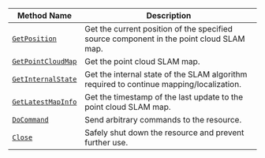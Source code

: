 <!-- prettier-ignore -->
| Method Name | Description |
| ------------| ----------- |
| [`GetPosition`](/mobility/slam/#getposition) | Get the current position of the specified source component in the point cloud SLAM map. |
| [`GetPointCloudMap`](/mobility/slam/#getpointcloudmap) | Get the point cloud SLAM map. |
| [`GetInternalState`](/mobility/slam/#getinternalstate) | Get the internal state of the SLAM algorithm required to continue mapping/localization. |
| [`GetLatestMapInfo`](/mobility/slam/#getlatestmapinfo) | Get the timestamp of the last update to the point cloud SLAM map. |
| [`DoCommand`](/mobility/slam/#docommand) | Send arbitrary commands to the resource. |
| [`Close`](/mobility/slam/#close) | Safely shut down the resource and prevent further use. |
